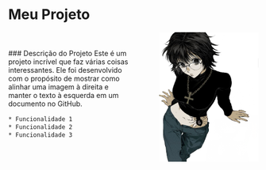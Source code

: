 # Meu Projeto

<div style="display: flex; align-items: center;">
  <div style="flex: 1;">
    ### Descrição do Projeto
    Este é um projeto incrível que faz várias coisas interessantes. Ele foi desenvolvido com o propósito de mostrar como alinhar uma imagem à direita e manter o texto à esquerda em um documento no GitHub.
    
    * Funcionalidade 1
    * Funcionalidade 2
    * Funcionalidade 3
  </div>
  <div style="flex: 1;">
    <img src="github molier.png" alt="Descrição da imagem" style="max-width: 200px; float: right;">
  </div>
</div>
